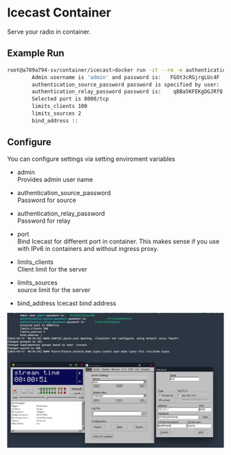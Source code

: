 # Icecast Container

Serve your radio in container.

## Example Run

```bash
root@a789a794-sv/container/icecast>docker run -it --rm -e authentication_source_password=sourcepw -p 8000:8000 ahmetozer/icecast
        Admin username is 'admin' and password is:   FGOt3cRGjrgLUc4F
        authentication_source_password password is specified by user:             so...pw
        authentication_relay_password password is:    qBBa5KFEKgDGJRfQ
        Selected port is 8000/tcp
        limits_clients 100
        limits_sources 2
        bind_address ::
```

## Configure

You can configure settings via setting enviroment variables

- admin  
Provides admin user name

- authentication_source_password  
Password for source

- authentication_relay_password  
Password for relay

- port  
Bind Icecast for different port in container. This makes sense if you use with IPv6 in containers and without ingress proxy.

- limits_clients  
Client limit for the server

- limits_sources  
source limit for the server

- bind_address
Icecast bind address

![image](https://github.com/ahmetozer/icecast-container/raw/docs/exampleStream.jpg)
